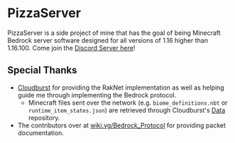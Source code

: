 # PizzaServer
PizzaServer is a side project of mine that has the goal of being Minecraft Bedrock server software designed for all versions of 1.16 higher than 1.16.100.
Come join the [Discord Server here](https://discord.gg/R4N9mnNPsm)!

## Special Thanks
- [Cloudburst](https://github.com/CloudburstMC) for providing the RakNet implementation as well as helping guide me through implementing the Bedrock protocol.
  - Minecraft files sent over the network (e.g. `biome_definitions.nbt` or `runtime_item_states.json`) are retrieved through Cloudburst's [Data](https://github.com/CloudburstMC/Data) repository.
- The contributors over at [wiki.vg/Bedrock_Protocol](https://wiki.vg/Bedrock_Protocol) for providing packet documentation.
